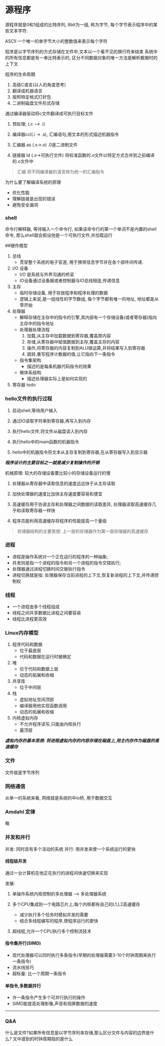 # 源程序

源程序就是0和1组成的比特序列, 8bit为一组, 称为字节, 每个字节表示程序中的某些文本字符.

ASCII
一个唯一的单字节大小的整数值来表示每个字符

程序是以字节序列的方式存储在文件中,文本以一个看不见的换行符来结束
系统中的所有信息都是有一串比特表示的, 区分不同数据对象的唯一方法是解析数据时的上下文

程序的生命周期

1. 高级C语言(以人的角度思考)
2. 翻译成机器语言
3. 按照特定格式打好包
4. 二进制磁盘文件形式存储

通过编译器驱动将c文件翻译成可执行目标文件

1. 预处理; (.c --> .i)

2. 编译器ccl(.i -> .s), 汇编语句,用文本的形式描述机器指令

3. 汇编器 as (.s->.o) .0是二进制文件

4. 链接器 ld (.o->可执行文件) 将标准函数的.o文件以特定方式合并到之前编译的.o文件中

> 汇编
> 将不同编译器的语言转为统一的汇编指令


为什么要了解编译系统的原理

- 优化性能
- 理解链接是出现的错误
- 避免安全漏洞

### shell

命令行解释器, 等待输入一个命令行, 如果该命令行的第一个单词不是内置的shell命令, 那么shell就会假设他是一个可执行文件,并加载运行

##硬件模型

1. 总线
   - 贯穿整个系统的电子官道, 用于携带信息字节并在各个部件间传递.
2. I/O 设备
   - I/O 是系统与外界沟通的桥梁
   - IO设备通过设备器或者控制器与IO总线相连,传递信息
3. 主存
   - 临时存储设备, 用于存放程序和程序处理的数据
   - 逻辑上来说,是一组线性的字节数组, 每个字节都有唯一的地址, 地址都是从零开始
4. 处理器
   - 解释存储在主存中的指令的引擎,其内部有一个存储设备(或者寄存器)指向主存中的指令地址
   - 处理器处理流程
        1. 加载,从主存中加载数据到寄存器,覆盖原内容
        2. 存储,从寄存器中赋值数据到主存,覆盖主存的内容
        3. 操作,将寄存器的内容复制到ALU做运算,并将结果写入到寄存器
        4. 跳转,重写程序计数器的值,让它指向下一条指令
   - 指令集架构
     - 描述的是每条机器代码指令的效果
   - 微体系结构
     - 描述处理器实际上是如何实现的
5. 寄存器 todo

### hello文件的执行过程

1. 启动shell,等待用户输入

2. 通过IO读取字符串到寄存器,再写入到内存

3. 执行hello文件,将文件从磁盘读入到内存

4. 执行hello中的main函数的机器指令

5. hello中的机器指令将文本从主存复制到寄存器,在从寄存器写入到显示器

***程序设计的主要目标之一就是减少复制操作的开销***

机械原理: 较大的存储设备要比较小的存储设备运行的慢

 1. 处理器从寄存器中读取信息的速度远远快于从主存读取

 2. 加快处理器的速度比加快主存速度要容易和便宜

 3. 高速缓存用于协调主存和处理器之间数据的读取差异, 处理器读取高速缓存几乎和读取寄存器一样快

 4. 程序员能利用高速缓存将程序的性能提高一个量级

> 存储器结构的主要思想: 上一层的存储器作为第一层存储器的高速缓存

### 进程

- 进程是操作系统对一个正在运行的程序的一种抽象;
- 并发则是指一个进程的指令和另一个进程的指令交错执行;
- 处理器通过进程切换时间交替执行指令
- 进程切换就是指: 处理器保存当前进程的上下文,恢复新进程的上下文,并传递控制权

### 线程

- 一个进程由多个线程组成
- 线程之间共享数据比进程之间要容易
- 线程比进程更高效
  
### Linux内存模型

1. 程序代码和数据
   - 位于最底层
   - 代码和数据在运行时被确定
2. 堆
   - 位于代码和数据上层
   - 动态的拓展和收缩
3. 共享库
   - 位于中间层
4. 栈
   - 虚拟地址空间顶部
   - 编译器用他实现函数调用
   - 动态的拓展和收缩
5. 内核虚拟内存
   - 不允许程序读写,只能由内核执行
   - 最顶层

***虚拟内存的基本思想: 将进程虚拟内存的内容存储在磁盘上,用主内存作为磁盘的高速缓存***

### 文件

 文件就是字节序列

### 网络通信

从单一的系统来看, 网络就是系统的中io桥, 用于数据交互

### Amdahl 定律

略

### 并发和并行

并发: 同时具有多个活动的系统
并行: 用并发来使一个系统运行的更快

#### 线程级并发

通过一台计算机在他正在执行的进程间快速切换来实现

发展:

1. 单操作系统内核控制的多处理器  --> 多处理器系统

2. 多个CPU集成到一个电路芯片上,每个内核都有自己的L1,L2高速缓存
   - 减少执行多个任务时模拟并发的需要
   - 结合多线程编写的程序,使程序运行的更快

3. 超线程,允许一个CPU执行多个控制流技术

#### 指令集并行(SIMD)

- 现代处理器可以同时执行多条指令(早期的处理器需要3-10个时钟周期来执行一条指令)
- 流水线技巧
- 超标量: 比一个周期一条指令  

#### 单指令,多数据并行

- 许一条指令产生多个可并行执行的操作
- SIMD能提高处理影像,声音和视屏数据的速度

----

### Q&A

什么是文件?如果所有信息是以字节序列来存储,那么区分文件与内容的边界是什么?
文中提到的时钟周期指的是什么